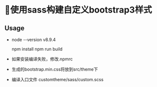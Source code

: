 # 使用sass构建自定义bootstrap3样式

## Usage

* node --version v8.9.4

    npm install
    npm run build

* 如果安装编译失败，修改.npmrc
* 生成的bootstrap.min.css将放到src/theme下
* 编译入口文件 customtheme/sass/custom.scss